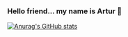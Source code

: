 ### Hello friend... my name is Artur 👋
[![Anurag's GitHub stats](https://github-readme-stats.vercel.app/api?username=adaschevici)](https://github.com/anuraghazra/github-readme-stats)
<!--
**adaschevici/adaschevici** is a ✨ _special_ ✨ repository because its `README.md` (this file) appears on your GitHub profile.

Here are some ideas to get you started:

- 🔭 I’m currently working on ...
- 🌱 I’m currently learning ...
- 👯 I’m looking to collaborate on ...
- 🤔 I’m looking for help with ...
- 💬 Ask me about ...
- 📫 How to reach me: ...
- 😄 Pronouns: ...
- ⚡ Fun fact: ...
-->
